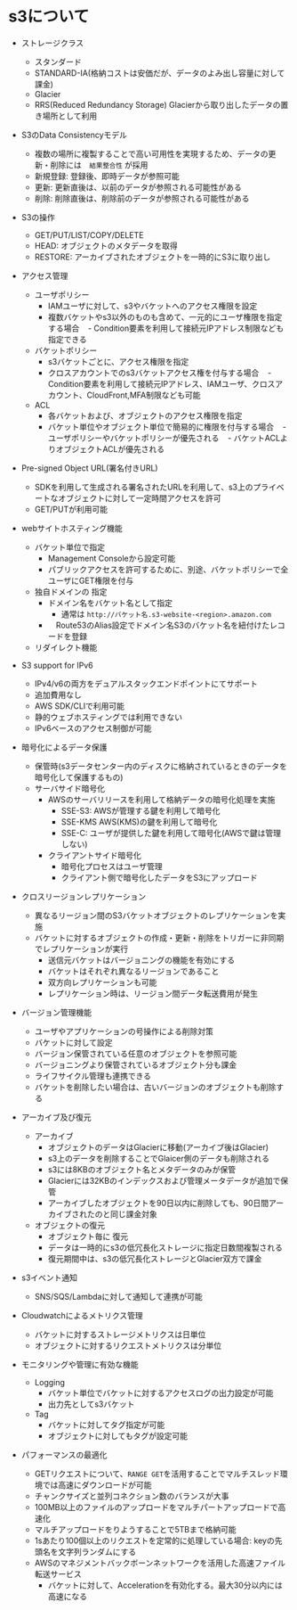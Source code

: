 # s3について

- ストレージクラス
  - スタンダード
  - STANDARD-IA(格納コストは安価だが、データのよみ出し容量に対して課金)
  - Glacier
  - RRS(Reduced Redundancy Storage) Glacierから取り出したデータの置き場所として利用

- S3のData Consistencyモデル
  - 複数の場所に複製することで高い可用性を実現するため、データの更新・削除には　`結果整合性` が採用
  - 新規登録: 登録後、即時データが参照可能
  - 更新: 更新直後は、以前のデータが参照される可能性がある
  - 削除: 削除直後は、削除前のデータが参照される可能性がある

- S3の操作
  - GET/PUT/LIST/COPY/DELETE
  - HEAD: オブジェクトのメタデータを取得
  - RESTORE: アーカイブされたオブジェクトを一時的にS3に取り出し
  
- アクセス管理 
  - ユーザポリシー
    - IAMユーザに対して、s3やバケットへのアクセス権限を設定
    - 複数バケットやs3以外のものも含めて、一元的にユーザ権限を指定する場合
    - Condition要素を利用して接続元IPアドレス制限なども指定できる
  - バケットポリシー 
    - s3バケットごとに、アクセス権限を指定
    - クロスアカウントでのs3バケットアクセス権を付与する場合
    - Condition要素を利用して接続元IPアドレス、IAMユーザ、クロスアカウント、CloudFront,MFA制限なども可能
  - ACL
    - 各バケットおよび、オブジェクトのアクセス権限を指定
    - バケット単位やオブジェクト単位で簡易的に権限を付与する場合
    - ユーザポリシーやバケットポリシーが優先される
    - バケットACLよりオブジェクトACLが優先される
  
- Pre-signed Object URL(署名付きURL)
  - SDKを利用して生成される署名されたURLを利用して、s3上のプライベートなオブジェクトに対して一定時間アクセスを許可
  - GET/PUTが利用可能

- webサイトホスティング機能
  - バケット単位で指定
    - Management Consoleから設定可能
    - パブリックアクセスを許可するために、別途、バケットポリシーで全ユーザにGET権限を付与
  - 独自ドメインの 指定
    - ドメイン名をバケット名として指定
      - 通常は `http://バケット名.s3-website-<region>.amazon.com`
    - 　Route53のAlias設定でドメイン名S3のバケット名を紐付けたレコードを登録
  - リダイレクト機能

- S3 support for IPv6
  - IPv4/v6の両方をデュアルスタックエンドポイントにてサポート
  - 追加費用なし
  - AWS SDK/CLIで利用可能
  - 静的ウェブホスティングでは利用できない
  - IPv6ベースのアクセス制御が可能
  
- 暗号化によるデータ保護
  - 保管時(s3データセンター内のディスクに格納されているときのデータを暗号化して保護するもの)
  - サーバサイド暗号化
    - AWSのサーバリリースを利用して格納データの暗号化処理を実施
      - SSE-S3: AWSが管理する鍵を利用して暗号化
      - SSE-KMS AWS(KMS)の鍵を利用して暗号化
      - SSE-C: ユーザが提供した鍵を利用して暗号化(AWSで鍵は管理しない)
    - クライアントサイド暗号化
      - 暗号化プロセスはユーザ管理
      - クライアント側で暗号化したデータをS3にアップロード

- クロスリージョンレプリケーション
  - 異なるリージョン間のS3バケットオブジェクトのレプリケーションを実施
  - バケットに対するオブジェクトの作成・更新・削除をトリガーに非同期でレプリケーションが実行
    - 送信元バケットはバージョニングの機能を有効にする
    - バケットはそれぞれ異なるリージョンであること
    - 双方向レプリケーションも可能
    - レプリケーション時は、リージョン間データ転送費用が発生

- バージョン管理機能
  - ユーザやアプリケーションの号操作による削除対策
  - バケットに対して設定
  - バージョン保管されている任意のオブジェクトを参照可能
  - バージョニングより保管されているオブジェクト分も課金
  - ライフサイクル管理も連携できる
  - バケットを削除したい場合は、古いバージョンのオブジェクトも削除する

- アーカイブ及び復元
  - アーカイブ
    - オブジェクトのデータはGlacierに移動(アーカイブ後はGlacier)
    - s3上のデータを削除することでGlaicer側のデータも削除される
    - s3には8KBのオブジェクト名とメタデータのみが保管
    - Glacierには32KBのインデックスおよび管理メータデータが追加で保管
    - アーカイブしたオブジェクトを90日以内に削除しても、90日間アーカイブされたのと同じ課金対象
  - オブジェクトの復元
    - オブジェクト毎に 復元
    - データは一時的にs3の低冗長化ストレージに指定日数間複製される
    - 復元期間中は、s3の低冗長化ストレージとGlacier双方で課金

- s3イベント通知
  - SNS/SQS/Lambdaに対して通知して連携が可能
  
- Cloudwatchによるメトリクス管理
  - バケットに対するストレージメトリクスは日単位
  - オブジェクトに対するリクエストメトリクスは分単位

- モニタリングや管理に有効な機能
  - Logging
    - バケット単位でバケットに対するアクセスログの出力設定が可能
    - 出力先としてs3バケット
  - Tag
    - バケットに対してタグ指定が可能
    - オブジェクトに対してもタグが設定可能
    
- パフォーマンスの最適化
  - GETリクエストについて、`RANGE GET`を活用することでマルチスレッド環境では高速にダウンロードが可能
  - チャンクサイズと並列コネクション数のバランスが大事
  - 100MB以上のファイルのアップロードをマルチパートアップロードで高速化
  - マルチアップロードをりようすることで5TBまで格納可能
  - 1sあたり100個以上のリクエストを定常的に処理している場合: keyの先頭名を文字列ランダムにする
  - AWSのマネジメントバックボーンネットワークを活用した高速ファイル転送サービス
    - バケットに対して、Accelerationを有効化する。最大30分以内には高速になる
